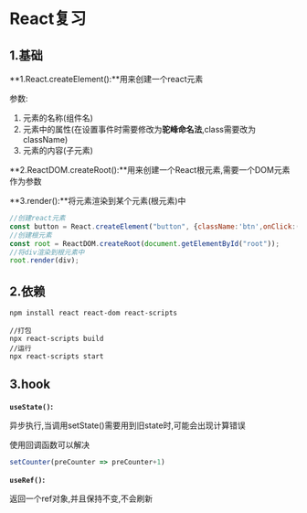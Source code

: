 # React复习

## 1.基础

**1.React.createElement():**用来创建一个react元素

参数:

1. 元素的名称(组件名)
2. 元素中的属性(在设置事件时需要修改为**驼峰命名法**,class需要改为className)
3. 元素的内容(子元素)

**2.ReactDOM.createRoot():**用来创建一个React根元素,需要一个DOM元素作为参数

**3.render():**将元素渲染到某个元素(根元素)中

```js
//创建react元素
const button = React.createElement("button", {className:'btn',onClick:()=> alert(123)}, "hello react");
//创建根元素
const root = ReactDOM.createRoot(document.getElementById("root"));
//将div渲染到根元素中
root.render(div);
```

## 2.依赖

```shell
npm install react react-dom react-scripts

//打包
npx react-scripts build
//运行
npx react-scripts start
```

## 3.hook

**`useState()`:**

异步执行,当调用setState()需要用到旧state时,可能会出现计算错误

使用回调函数可以解决

```js
setCounter(preCounter => preCounter+1)
```

**`useRef()`:**

返回一个ref对象,并且保持不变,不会刷新
